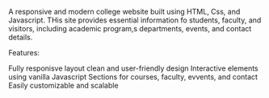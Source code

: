A responsive and modern college website built using HTML, Css, and Javascript. THis site provides essential information fo students, faculty, and visitors, including academic program,s departments, events, and contact details.

Features: 

Fully responisve layout
clean and user-friendly design
Interactive elements using vanilla Javascript
Sections for courses, faculty, evvents, and contact
Easily customizable and scalable
